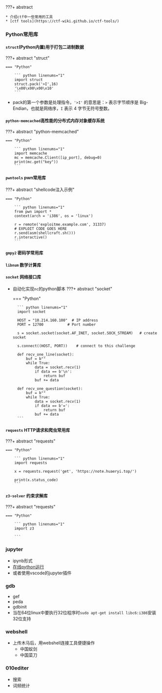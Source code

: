 ???+ abstract

    * 介绍ctf中一些常用的工具
    * [ctf tools](https://ctf-wiki.github.io/ctf-tools/)


### Python常用库
#### `struct`(Python内置)用于打包二进制数据
???+ abstract "struct"

    === "Python"

        ``` python linenums="1"
        import struct
        struct.pack('>I',16)
        '\x00\x00\x00\x10'
        ```
* pack的第一个参数是处理指令，`'>I'` 的意思是：`>` 表示字节顺序是 Big-Endian，也就是网络序，`I` 表示 4 字节无符号整数。


#### `python-memcached`高性能的分布式内存对象缓存系统
???+ abstract "python-memcached"

    === "Python"

        ``` python linenums="1"
        import memcache
        mc = memcache.Client([ip_port], debug=0)
        print(mc.get("key"))
        ```


#### `pwntools` pwn常用库
???+ abstract "shellcode注入示例"

    === "Python"

        ``` python linenums="1"
        from pwn import *
        context(arch = 'i386', os = 'linux')

        r = remote('exploitme.example.com', 31337)
        # EXPLOIT CODE GOES HERE
        r.send(asm(shellcraft.sh()))
        r.interactive()
        ```

#### `gmpy2` 密码学常用库

#### `libnum` 数学计算库

#### `socket` 网络接口库
* 自动化实现`nc`的python脚本
???+ abstract "socket"

    === "Python"

        ``` python linenums="1"
        import socket

        HOST = "10.214.160.100"  # IP address
        PORT = 12700           # Port number

        s = socket.socket(socket.AF_INET, socket.SOCK_STREAM)   # create socket

        s.connect((HOST, PORT))    # connect to this challenge

        def recv_one_line(socket):
            buf = b""
            while True:
                data = socket.recv(1)
                if data == b'\n':
                    return buf
                buf += data

        def recv_one_question(socket):
            buf = b""
            while True:
                data = socket.recv(1)
                if data == b'=':
                    return buf
                buf += data
        ```
#### `requests` HTTP请求和爬虫常用库
???+ abstract "requests"

    === "Python"

        ``` python linenums="1"
        import requests

        x = requests.request('get', 'https://note.huaeryi.top/')

        print(x.status_code)
        ```

#### `z3-solver` 约束求解库
???+ abstract "requests"

    === "Python"

        ``` python linenums="1"
        import z3

        ```

### jupyter
* ipynb形式
* [在线python运行](https://jupyter.org/)
* 或者使用vscode的jupyter插件


### gdb
* gef
* peda
* gdbinit
* 当在64位linux中要执行32位程序时`sudo apt-get install libc6:i386`安装32位支持

### webshell
- 上传木马后，用webshell连接工具便捷操作
    * 中国蚁剑
    * 中国菜刀


### 010editer
* 搜索
* 词频统计
